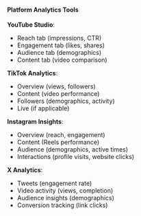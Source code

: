 #### Platform Analytics Tools

**YouTube Studio**:

- Reach tab (impressions, CTR)
- Engagement tab (likes, shares)
- Audience tab (demographics)
- Content tab (video comparison)

**TikTok Analytics**:

- Overview (views, followers)
- Content (video performance)
- Followers (demographics, activity)
- Live (if applicable)

**Instagram Insights**:

- Overview (reach, engagement)
- Content (Reels performance)
- Audience (demographics, active times)
- Interactions (profile visits, website clicks)

**X Analytics**:

- Tweets (engagement rate)
- Video activity (views, completion)
- Audience insights (demographics)
- Conversion tracking (link clicks)
